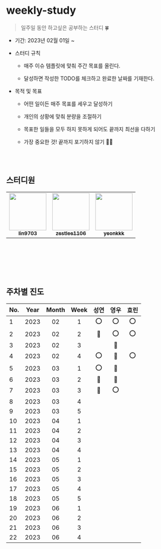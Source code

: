 # weekly-study
> 일주일 동안 하고싶은 공부하는 스터디 🍀

* 기간: 2023년 02월 01일 ~

* 스터디 규칙
  
  * 매주 이슈 템플릿에 맞춰 주간 목표를 올린다.
  
  * 달성하면 작성한 TODO를 체크하고 완료한 날짜를 기재한다.

* 목적 및 목표
  
  * 어떤 일이든 매주 목표를 세우고 달성하기
  
  * 개인의 상황에 맞춰 분량을 조절하기
  
  * 목표한 일들을 모두 하지 못하게 되어도 끝까지 최선을 다하기
  
  * 가장 중요한 것! 끝까지 포기하지 않기 👀✨

<br><br>

## 스터디원

  
<table>
  <tr>
     <td align="center"><a href="https://github.com/lin9703"><img src="https://avatars.githubusercontent.com/u/37198145?v=4?s=100" width="100px;" alt=""/><br /><sub><b>lin9703</b></sub></a><br /></td>
    <td align="center"><a href="https://github.com/zestlee1106"><img src="https://avatars.githubusercontent.com/u/47649108?v=4?s=100" width="100px;" alt=""/><br /><sub><b>zestlee1106</b></sub></a><br /></td>
     <td align="center"><a href="https://github.com/yeonkkk"><img src="https://avatars.githubusercontent.com/u/88660886?v=4?v=4?s=100" width="100px;" alt=""/><br /><sub><b>yeonkkk</b></sub></a><br /></td>
</tr>
</table>


<br><br>

<br><br>

## 주차별 진도 
|No. |Year| Month |Week|성연|영우|효린|
|:---|:---:|:---:|:---:|:---:|:---:|:---:|
|1|2023|02|1|⭕️|⭕️|⭕️|
|2|2023|02|2|🔺|⭕️|⭕️|
|3|2023|02|3|  |🔺|  | 
|4|2023|02|4|⭕️|🔺|⭕️|
|5|2023|03|1|⭕️|🔺|  |
|6|2023|03|2|🔺|🔺|  |
|7|2023|03|3|🔺|⭕️|  | 
|8|2023|03|4|  |  |  |
|9|2023|03|5|  |  |  |
|10|2023|04|1|  |  |  |
|11|2023|04|2|  |  |  |
|12|2023|04|3|  |  |  | 
|13|2023|04|4|  |  |  |
|14|2023|05|1|  |  |  |
|15|2023|05|2|  |  |  |
|16|2023|05|3|  |  |  | 
|17|2023|05|4|  |  |  |
|18|2023|05|5|  |  |  |
|19|2023|06|1|  |  |  |
|20|2023|06|2|  |  |  |
|21|2023|06|3|  |  |  | 
|22|2023|06|4|  |  |  |
